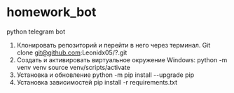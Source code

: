 # homework_bot
python telegram bot

1. Клонировать репозиторий и перейти в него через терминал.
Git clone git@github.com:Leonidx05/?.git
2. Создать и активировать виртуальное окружение
Windows: python -m venv venv
source venv/scripts/activate
3. Установка и обновление 
python -m pip install --upgrade pip
4. Установка зависимостей
pip install -r requirements.txt